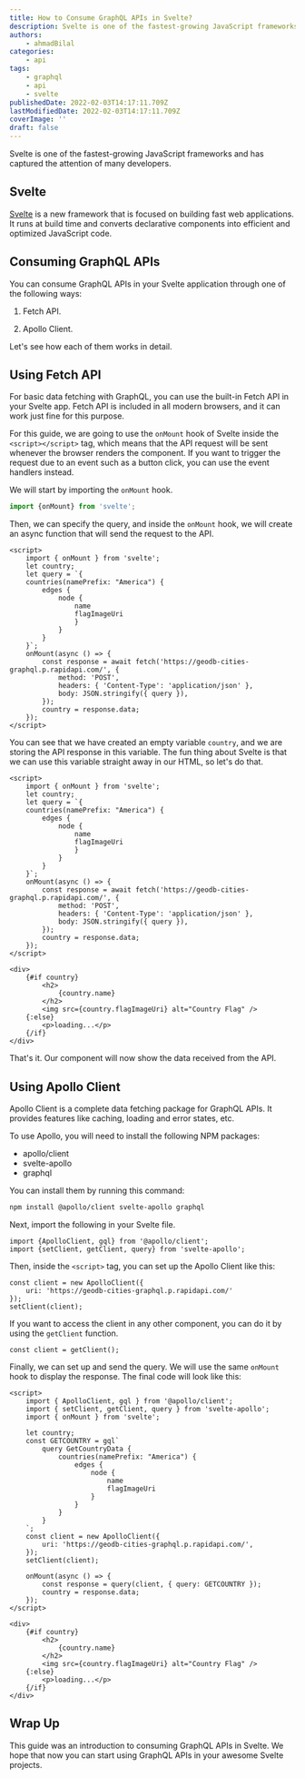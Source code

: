 ```yaml
---
title: How to Consume GraphQL APIs in Svelte?
description: Svelte is one of the fastest-growing JavaScript frameworks and has captured the attention of many developers. If you want to build a Svelte application, this guide will demonstrate how to consume GraphQL APIs.
authors:
    - ahmadBilal
categories:
    - api
tags:
    - graphql
    - api
    - svelte
publishedDate: 2022-02-03T14:17:11.709Z
lastModifiedDate: 2022-02-03T14:17:11.709Z
coverImage: ''
draft: false
---
```


<Lead>
	Svelte is one of the fastest-growing JavaScript frameworks and has captured
	the attention of many developers.
</Lead>

## Svelte

[Svelte](https://svelte.dev/) is a new framework that is focused on building fast web applications. It runs at build time and converts declarative components into efficient and optimized JavaScript code.

## Consuming GraphQL APIs

You can consume GraphQL APIs in your Svelte application through one of the following ways:

1. Fetch API.

2. Apollo Client.

Let's see how each of them works in detail.

## Using Fetch API

For basic data fetching with GraphQL, you can use the built-in Fetch API in your Svelte app. Fetch API is included in all modern browsers, and it can work just fine for this purpose.

For this guide, we are going to use the `onMount` hook of Svelte inside the `<script></script>` tag, which means that the API request will be sent whenever the browser renders the component. If you want to trigger the request due to an event such as a button click, you can use the event handlers instead.

We will start by importing the `onMount` hook.

```jsx
import {onMount} from 'svelte';
```

Then, we can specify the query, and inside the `onMount` hook, we will create an async function that will send the request to the API.

```svelte
<script>
    import { onMount } from 'svelte';
    let country;
    let query = `{
    countries(namePrefix: "America") {
        edges {
            node {
                name
                flagImageUri
                }
            }
        }
    }`;
    onMount(async () => {
        const response = await fetch('https://geodb-cities-graphql.p.rapidapi.com/', {
            method: 'POST',
            headers: { 'Content-Type': 'application/json' },
            body: JSON.stringify({ query }),
        });
        country = response.data;
    });
</script>
```

You can see that we have created an empty variable `country`, and we are storing the API response in this variable. The fun thing about Svelte is that we can use this variable straight away in our HTML, so let's do that.

```svelte
<script>
    import { onMount } from 'svelte';
    let country;
    let query = `{
    countries(namePrefix: "America") {
        edges {
            node {
                name
                flagImageUri
                }
            }
        }
    }`;
    onMount(async () => {
        const response = await fetch('https://geodb-cities-graphql.p.rapidapi.com/', {
            method: 'POST',
            headers: { 'Content-Type': 'application/json' },
            body: JSON.stringify({ query }),
        });
        country = response.data;
    });
</script>

<div>
    {#if country}
        <h2>
            {country.name}
        </h2>
        <img src={country.flagImageUri} alt="Country Flag" />
    {:else}
        <p>loading...</p>
    {/if}
</div>
```

That's it. Our component will now show the data received from the API.

## Using Apollo Client

Apollo Client is a complete data fetching package for GraphQL APIs. It provides features like caching, loading and error states, etc.

To use Apollo, you will need to install the following NPM packages:

-   apollo/client
-   svelte-apollo
-   graphql

You can install them by running this command:

```sh
npm install @apollo/client svelte-apollo graphql
```

Next, import the following in your Svelte file.

```svelte
import {ApolloClient, gql} from '@apollo/client';
import {setClient, getClient, query} from 'svelte-apollo';
```

Then, inside the `<script>` tag, you can set up the Apollo Client like this:

```svelte
const client = new ApolloClient({
	uri: 'https://geodb-cities-graphql.p.rapidapi.com/'
});
setClient(client);
```

If you want to access the client in any other component, you can do it by using the `getClient` function.

```svelte
const client = getClient();
```

Finally, we can set up and send the query. We will use the same `onMount` hook to display the response. The final code will look like this:

```svelte
<script>
    import { ApolloClient, gql } from '@apollo/client';
    import { setClient, getClient, query } from 'svelte-apollo';
    import { onMount } from 'svelte';

    let country;
    const GETCOUNTRY = gql`
        query GetCountryData {
            countries(namePrefix: "America") {
                edges {
                    node {
                        name
                        flagImageUri
                    }
                }
            }
        }
    `;
    const client = new ApolloClient({
        uri: 'https://geodb-cities-graphql.p.rapidapi.com/',
    });
    setClient(client);

    onMount(async () => {
        const response = query(client, { query: GETCOUNTRY });
        country = response.data;
    });
</script>

<div>
    {#if country}
        <h2>
            {country.name}
        </h2>
        <img src={country.flagImageUri} alt="Country Flag" />
    {:else}
        <p>loading...</p>
    {/if}
</div>
```

## Wrap Up

This guide was an introduction to consuming GraphQL APIs in Svelte. We hope that now you can start using GraphQL APIs in your awesome Svelte projects.
